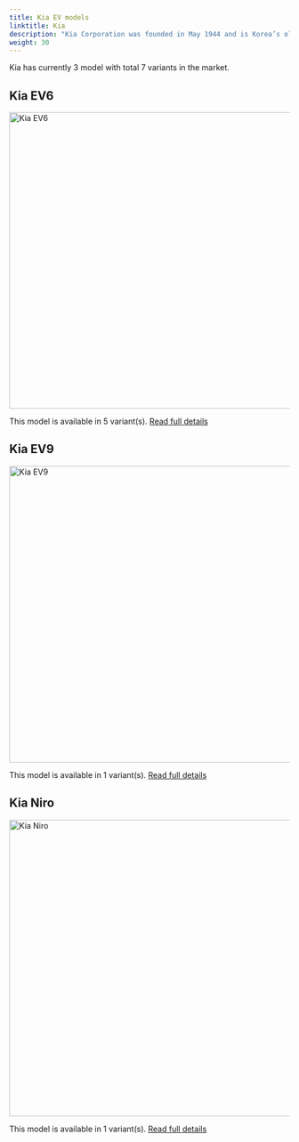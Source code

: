 ```yaml
---
title: Kia EV models
linktitle: Kia
description: "Kia Corporation was founded in May 1944 and is Korea’s oldest manufacturer of motor vehicles. From humble origins making bicycles and motorcycles, Kia has grown – as part of the dynamic, global Hyundai-Kia Automotive Group – to become the world’s fifth largest vehicle manufacturer.  "
weight: 30
---
```

Kia has currently 3 model with total 7 variants in the market. 


## Kia EV6

<a href="ev6"><img src="https://media.evkx.net/multimedia/models/kia/ev6/ev6_standard_range_2wd/main_1_st.jpg" width="800" height="533" alt="Kia EV6" ></a>

This model is available in 5 variant(s). 
[Read full details](ev6/)

## Kia EV9

<a href="ev9"><img src="https://media.evkx.net/multimedia/models/kia/ev9/ev9_long_range_awd/main_1_st.jpg" width="800" height="533" alt="Kia EV9" ></a>

This model is available in 1 variant(s). 
[Read full details](ev9/)

## Kia Niro

<a href="niro"><img src="https://media.evkx.net/multimedia/models/kia/niro/niro_ev/main_1_st.jpg" width="800" height="533" alt="Kia Niro" ></a>

This model is available in 1 variant(s). 
[Read full details](niro/)
